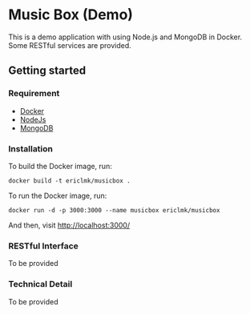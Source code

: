 # Music Box (Demo)
This is a demo application with using Node.js and MongoDB in Docker. Some RESTful services are provided.

## Getting started

### Requirement
* [Docker](http://www.docker.com)
* [NodeJs](http://nodejs.org)
* [MongoDB](http://mongodb.org)


### Installation

To build the Docker image, run:

    docker build -t ericlmk/musicbox .

To run the Docker image, run:

    docker run -d -p 3000:3000 --name musicbox ericlmk/musicbox

And then, visit [http://localhost:3000/](http://localhost:3000/)

### RESTful Interface

To be provided

### Technical Detail

To be provided
